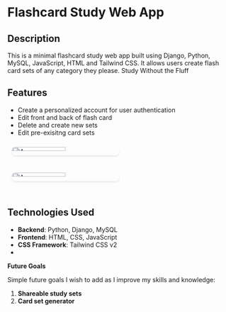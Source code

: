# **Flashcard Study Web App** 

## **Description**

This is a minimal flashcard study web app built using Django, Python, MySQL, JavaScript, HTML and Tailwind CSS. It allows users create flash card sets of any category they please.
Study Without the Fluff

## **Features**

- Create a personalized account for user authentication
- Edit front and back of flash card
- Delete and create new sets
- Edit pre-exisitng card sets

<div style="display: grid; 
            grid-template-columns: repeat(auto-fit, minmax(300px, 1fr));
            gap: 15px;
            max-width: 1200px;
            margin: 0 auto;
            padding: 10px;">
  <img style="width: 50%; 
              object-fit: cover;
              border-radius: 8px;
              box-shadow: 0 2px 4px rgba(0,0,0,0.1);
              transition: transform 0.2s;"
       alt="App screenshot 1" 
       src="https://github.com/user-attachments/assets/f0bb8691-0c88-4fde-aecb-ca9af559bd2c">
</div>

<div style="display: grid; 
            grid-template-columns: repeat(auto-fit, minmax(300px, 1fr));
            gap: 15px;
            max-width: 1200px;
            margin: 0 auto;
            padding: 10px;">
  <img style="width: 50%; 
              object-fit: cover;
              border-radius: 8px;
              box-shadow: 0 2px 4px rgba(0,0,0,0.1);
              transition: transform 0.2s;"
       alt="App screenshot 1" 
       src="https://github.com/user-attachments/assets/ea15b183-5496-4bfb-878a-e32b37c465d6">
</div>

## **Technologies Used**

- **Backend**: Python, Django, MySQL
- **Frontend**: HTML, CSS, JavaScript
- **CSS Framework**: Tailwind CSS v2
- 
**Future Goals**

Simple future goals I wish to add as I improve my skills and knowledge:

1. **Shareable study sets**
2.  **Card set generator**
